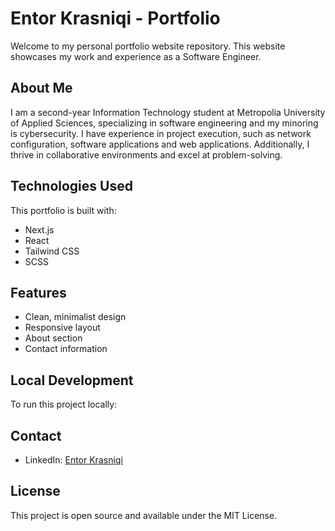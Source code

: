 # Entor Krasniqi - Portfolio

Welcome to my personal portfolio website repository. This website showcases my work and experience as a Software Engineer.

## About Me

I am a second-year Information Technology student at Metropolia University of Applied Sciences, specializing in software engineering and my minoring is cybersecurity. I have experience in project execution, such as network configuration, software applications and web applications. Additionally, I thrive in collaborative environments and excel at problem-solving.

## Technologies Used

This portfolio is built with:

- Next.js
- React
- Tailwind CSS
- SCSS

## Features

- Clean, minimalist design
- Responsive layout
- About section
- Contact information

## Local Development

To run this project locally:

## Contact

- LinkedIn: [Entor Krasniqi](https://www.linkedin.com/in/entor-krasniqi-055b66159/)

## License

This project is open source and available under the MIT License.
